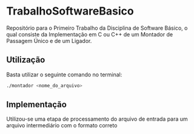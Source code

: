 # TrabalhoSoftwareBasico

Repositório para o Primeiro Trabalho da Disciplina de Software Básico, o qual consiste da Implementação em C ou C++ de um Montador de Passagem Único e de um Ligador. 

## Utilização

Basta utilizar o seguinte comando no terminal:

```bash
./montador <nome_do_arquivo>
```

## Implementação

Utilizou-se uma etapa de processamento do arquivo de entrada para um arquivo intermediário com o formato correto
